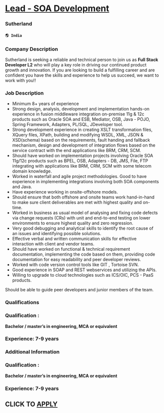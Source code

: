 # [Lead - SOA Development](https://www.remotewlb.com/apply/lead-soa-development)  
### Sutherland  
#### `🌎 India`  

### Company Description

Sutherland is seeking a reliable and technical person to join us as **Full Stack Developer L2** who will play a key role in driving our continued product growth and innovation. If you are looking to build a fulfilling career and are confident you have the skills and experience to help us succeed, we want to work with you!!

### Job Description

  * Minimum 8+ years of experience
  * Strong design, analysis, development and implementation hands-on experience in fusion middleware integration on-premise 11g & 12c products such as Oracle SOA and ESB, Mediator, OSB, Java - POJO, Spring Framework, Adapters, PL/SQL, JDeveloper tool.
  * Strong development experience in creating XSLT transformation files, XQuery files, XPath, building and modifying WSDL, XML, JSON & XSD(schema) based on the requirements, fault handing and fallback mechanism, design and development of integration flows based on the service contract with the end applications like BRM, CRM, SCM.
  * Should have worked on implementation projects involving Oracle SOA 11g/12c products such as BPEL, OSB, Adapters - DB, JMS, File, FTP integrating with applications like BRM, CRM, SCM with some telecom domain knowledge.
  * Worked in waterfall and agile project methodologies. Good to have experience in implementing integrations involving both SOA components and Java.
  * Have experience working in onsite-offshore models.
  * Should ensure that both offshore and onsite teams work hand-in-hand to make sure client deliverables are met with highest quality and on-time.
  * Worked in business as usual model of analysing and fixing code defects via change requests (CRs) with unit and end-to-end testing on lower environments to ensure highest quality and zero regression.
  * Very good debugging and analytical skills to identify the root cause of an issues and identifying possible solutions.
  * Effective verbal and written communication skills for effective interaction with client and vendor teams.
  * Should have worked on functional & technical requirement documentation, implementing the code based on them, providing code documentation for easy readability and peer developer reviews.
  * Worked with code version control tools like GIT , Tortoise SVN.
  * Good experience in SOAP and REST webservices and utilizing the APIs.
  * Willing to upgrade to cloud technologies such as ICS/OIC, PCS - PaaS products.

Should be able to guide peer developers and junior members of the team.

### Qualifications

### Qualification **:**

**Bachelor / master’s in engineering, MCA or equivalent**

### Experience: 7-9 years

### Additional Information

### Qualification **:**

**Bachelor / master’s in engineering, MCA or equivalent**

### Experience: 7-9 years

  
## CLICK TO [APPLY](https://www.remotewlb.com/apply/lead-soa-development)

